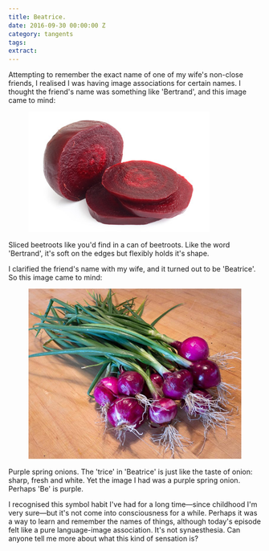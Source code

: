 ```yaml
---
title: Beatrice.
date: 2016-09-30 00:00:00 Z
category: tangents
tags:
extract:
---
```


Attempting to remember the exact name of one of my wife's non-close friends, I realised I was having image associations for certain names. I thought the friend's name was something like 'Bertrand', and this image came to mind:

<figure class="Post-image Post-image--small">
	<img
		src="/assets/images/SlicedBeetroots.jpg" 
		alt="Sliced Beetroots" />
</figure>

Sliced beetroots like you'd find in a can of beetroots. Like the word 'Bertrand', it's soft on the edges but flexibly holds it's shape.

I clarified the friend's name with my wife, and it turned out to be 'Beatrice'. So this image came to mind:

<figure class="Post-image Post-image--small">
	<img
		src="/assets/images/PurpleSpringOnions.jpg" 
		alt="Purple spring onions" />
</figure>

Purple spring onions. The 'trice' in 'Beatrice' is just like the taste of onion: sharp, fresh and white. Yet the image I had was a purple spring onion. Perhaps 'Be' is purple. 

I recognised this symbol habit I've had for a long time—since childhood I'm very sure—but it's not come into consciousness for a while. Perhaps it was a way to learn and remember the names of things, although today's episode felt like a pure language-image association. It's not synaesthesia. Can anyone tell me more about what this kind of sensation  is?
